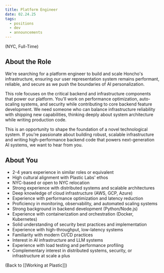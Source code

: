 ```yaml
---
title: Platform Engineer
date: 02.24.25
tags:
  - positions
  - dev
  - announcements
---
```

(NYC, Full-Time)

## About the Role

We're searching for a platform engineer to build and scale Honcho's infrastructure, ensuring our user representation system remains performant, reliable, and secure as we push the boundaries of AI personalization.

This role focuses on the critical backend and infrastructure components that power our platform. You'll work on performance optimization, auto-scaling systems, and security while contributing to core backend feature development. We need someone who can balance infrastructure reliability with shipping new capabilities, thinking deeply about system architecture while writing production code.

This is an opportunity to shape the foundation of a novel technological system. If you're passionate about building robust, scalable infrastructure and writing high-performance backend code that powers next-generation AI systems, we want to hear from you.

## About You

- 2-4 years experience in similar roles or equivalent
- High cultural alignment with Plastic Labs' ethos
- NYC-based or open to NYC relocation
- Strong experience with distributed systems and scalable architectures
- Deep knowledge of cloud infrastructure (AWS, GCP, Azure)
- Experience with performance optimization and latency reduction
- Proficiency in monitoring, observability, and automated scaling systems
- Strong background in backend development (Python/Node.js)
- Experience with containerization and orchestration (Docker, Kubernetes)
- Solid understanding of security best practices and implementation
- Experience with high-throughput, low-latency systems
- Familiarity with modern CI/CD practices
- Interest in AI infrastructure and LLM systems
- Experience with load testing and performance profiling
- Complementary interest in distributed systems, security, or infrastructure at scale a plus


(Back to [[Working at Plastic]])